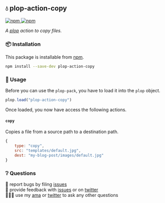 ## 💧 plop-action-copy

<a href="https://npmjs.com/package/plop-action-copy">
    <img alt="npm" src="https://img.shields.io/npm/v/plop-action-copy.svg?style=flat-square">
</a>

<a href="https://npmjs.com/package/plop-action-copy">
    <img alt="npm" src="https://img.shields.io/npm/dt/plop-action-copy?style=flat-square">
</a>

_A [plop][plop] action to copy files._

### 📦 Installation

This package is installable from [npm][npm].

```bash
npm install --save-dev plop-action-copy
```

### 🥑 Usage

Before you can use the `plop-pack`, you have to load it into the `plop` object.

```javascript
plop.load("plop-action-copy")
```

Once loaded, you now have access the following actions.

#### `copy`

Copies a file from a source path to a destination path.

```javascript
{
    type: "copy",
    src: "templates/default.jpg",
    dest: "my-blog-post/images/default.jpg"
}
```

### ❔ Questions

🐛 report bugs by filing [issues][issues]  
📢 provide feedback with [issues][issues] or on [twitter][twitter]  
🙋🏼‍♂️ use my [ama][ama] or [twitter][twitter] to ask any other questions

[plop]: https://plopjs.com
[npm]: https://npmjs.com
[issues]: https://github.com/bradgarropy/plop-action-copy/issues
[twitter]: https://twitter.com/bradgarropy
[ama]: https://github.com/bradgarropy/ama
